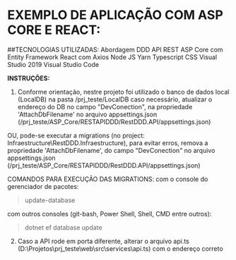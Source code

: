 
# EXEMPLO DE APLICAÇÃO COM ASP CORE E REACT:

##TECNOLOGIAS UTILIZADAS:
Abordagem DDD
API REST
ASP Core com Entity Framework
React com Axios
Node JS
Yarn
Typescript
CSS
Visual Studio 2019
Visual Studio Code

**INSTRUÇÕES:**

1) Conforme orientação, nestre projeto foi utilizado o banco de dados local (LocalDB) na pasta /prj_teste/LocalDB caso necessário, atualizar o endereço do DB no campo "DevConection", na propriedade 'AttachDbFilename' no arquivo appsettings.json (/prj_teste/ASP_Core/RESTAPIDDD/RestDDD.API/appsettings.json)

OU, pode-se executar a migrations (no project: Infraestructure\RestDDD.Infraestructure), para evitar erros, remova a propriedade 'AttachDbFilename', do campo "DevConection" no arquivo appsettings.json (/prj_teste/ASP_Core/RESTAPIDDD/RestDDD.API/appsettings.json)

COMANDOS PARA EXECUÇÃO DAS MIGRATIONS:
com o console do gerenciador de pacotes:
>update-database

com outros consoles (git-bash, Power Shell, Shell, CMD entre outros):
>dotnet ef database update

2) Caso a API rode em porta diferente, alterar o arquivo api.ts (D:\Projetos\prj_teste\web\src\services\api.ts) com o endereço correto